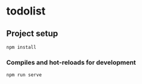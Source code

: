 # todolist

## Project setup
```
npm install
```

### Compiles and hot-reloads for development
```
npm run serve
```

